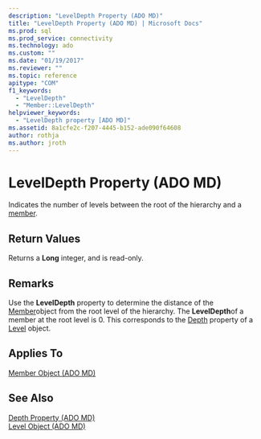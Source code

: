 ```yaml
---
description: "LevelDepth Property (ADO MD)"
title: "LevelDepth Property (ADO MD) | Microsoft Docs"
ms.prod: sql
ms.prod_service: connectivity
ms.technology: ado
ms.custom: ""
ms.date: "01/19/2017"
ms.reviewer: ""
ms.topic: reference
apitype: "COM"
f1_keywords: 
  - "LevelDepth"
  - "Member::LevelDepth"
helpviewer_keywords: 
  - "LevelDepth property [ADO MD]"
ms.assetid: 8a1cfe2c-f207-4445-b152-ade090f64608
author: rothja
ms.author: jroth
---
```

# LevelDepth Property (ADO MD)
Indicates the number of levels between the root of the hierarchy and a [member](./member-object-ado-md.md).  
  
## Return Values  
 Returns a **Long** integer, and is read-only.  
  
## Remarks  
 Use the **LevelDepth** property to determine the distance of the [Member](./member-object-ado-md.md)object from the root level of the hierarchy. The **LevelDepth**of a member at the root level is 0. This corresponds to the [Depth](./depth-property-ado-md.md) property of a [Level](./level-object-ado-md.md) object.  
  
## Applies To  
 [Member Object (ADO MD)](./member-object-ado-md.md)  
  
## See Also  
 [Depth Property (ADO MD)](./depth-property-ado-md.md)   
 [Level Object (ADO MD)](./level-object-ado-md.md)